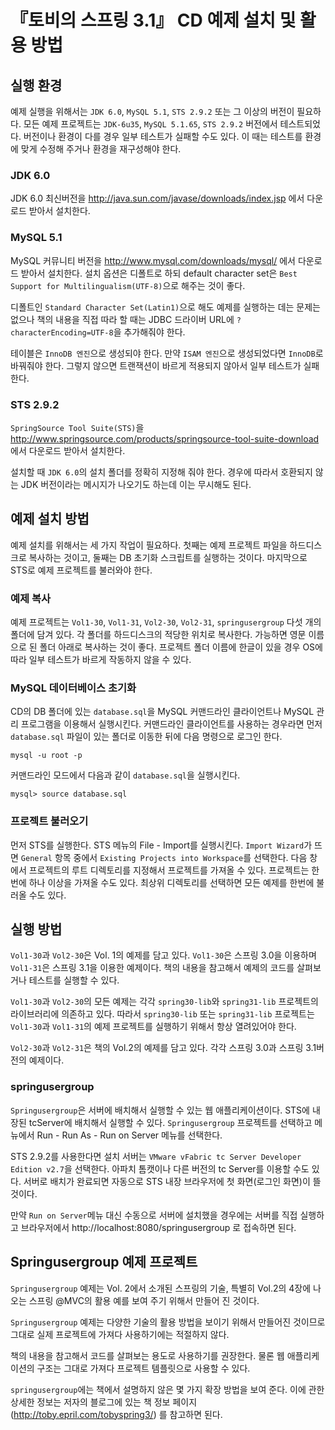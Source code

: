 # 『토비의 스프링 3.1』 CD 예제 설치 및 활용 방법


## 실행 환경 
예제 실행을 위해서는 `JDK 6.0`, `MySQL 5.1`, `STS 2.9.2` 또는 그 이상의 버전이 필요하다. 모든 예제 프로젝트는 `JDK-6u35`, `MySQL 5.1.65`, `STS 2.9.2` 버전에서 테스트되었다. 버전이나 환경이 다를 경우 일부 테스트가 실패할 수도 있다. 이 때는 테스트를 환경에 맞게 수정해 주거나 환경을 재구성해야 한다.

### JDK 6.0
JDK 6.0 최신버전을 http://java.sun.com/javase/downloads/index.jsp 에서 다운로드 받아서 설치한다. 

### MySQL 5.1
MySQL 커뮤니티 버전을 http://www.mysql.com/downloads/mysql/ 에서 다운로드 받아서 설치한다. 설치 옵션은 디폴트로 하되 default character set은 `Best Support for Multilingualism(UTF-8)`으로 해주는 것이 좋다. 

디폴트인 `Standard Character Set(Latin1)`으로 해도 예제를 실행하는 데는 문제는 없으나 책의 내용을 직접 따라 할 때는 JDBC 드라이버 URL에 `? characterEncoding=UTF-8`을 추가해줘야 한다. 

테이블은 `InnoDB 엔진`으로 생성되야 한다. 만약 `ISAM 엔진`으로 생성되었다면 `InnoDB`로 바꿔줘야 한다. 그렇지 않으면 트랜잭션이 바르게 적용되지 않아서 일부 테스트가 실패한다.

### STS 2.9.2
`SpringSource Tool Suite(STS)`을 http://www.springsource.com/products/springsource-tool-suite-download 에서 다운로드 받아서 설치한다. 

설치할 때 `JDK 6.0`의 설치 폴더를 정확히 지정해 줘야 한다. 경우에 따라서 호환되지 않는 JDK 버전이라는 메시지가 나오기도 하는데 이는 무시해도 된다.


## 예제 설치 방법 
예제 설치를 위해서는 세 가지 작업이 필요하다. 첫째는 예제 프로젝트 파일을 하드디스크로 복사하는 것이고, 둘째는 DB 초기화 스크립트를 실행하는 것이다. 마지막으로 STS로 예제 프로젝트를 불러와야 한다.

### 예제 복사
예제 프로젝트는 `Vol1-30`, `Vol1-31`, `Vol2-30`, `Vol2-31`, `springusergroup` 다섯 개의 폴더에 담겨 있다. 각 폴더를 하드디스크의 적당한 위치로 복사한다. 가능하면 영문 이름으로 된 폴더 아래로 복사하는 것이 좋다. 프로젝트 폴더 이름에 한글이 있을 경우 OS에 따라 일부 테스트가 바르게 작동하지 않을 수 있다. 

### MySQL 데이터베이스 초기화
CD의 DB 폴더에 있는 `database.sql`을 MySQL 커맨드라인 클라이언트나 MySQL 관리 프로그램을 이용해서 실행시킨다. 커맨드라인 클라이언트를 사용하는 경우라면 먼저 `database.sql` 파일이 있는 폴더로 이동한 뒤에 다음 명령으로 로그인 한다.

```
mysql -u root -p
```

커맨드라인 모드에서 다음과 같이 `database.sql`을 실행시킨다.

```
mysql> source database.sql
```

### 프로젝트 불러오기
먼저 STS를 실행한다. STS 메뉴의 File - Import를 실행시킨다. `Import Wizard`가 뜨면 `General` 항목 중에서 `Existing Projects into Workspace`를 선택한다. 다음 창에서 프로젝트의 루트 디렉토리를 지정해서 프로젝트를 가져올 수 있다. 프로젝트는 한번에 하나 이상을 가져올 수도 있다. 최상위 디렉토리를 선택하면 모든 예제를 한번에 불러올 수도 있다.


## 실행 방법
`Vol1-30`과 `Vol2-30`은 Vol. 1의 예제를 담고 있다. `Vol1-30`은 스프링 3.0을 이용하며 `Vol1-31`은 스프링 3.1을 이용한 예제이다. 책의 내용을 참고해서 예제의 코드를 살펴보거나 테스트를 실행할 수 있다.

`Vol1-30`과 `Vol2-30`의 모든 예제는 각각 `spring30-lib`와 `spring31-lib` 프로젝트의 라이브러리에 의존하고 있다. 따라서 `spring30-lib` 또는 `spring31-lib` 프로젝트는 `Vol1-30`과 `Vol1-31`의 예제 프로젝트를 실행하기 위해서 항상 열려있어야 한다.

`Vol2-30`과 `Vol2-31`은 책의 Vol.2의 예제를 담고 있다. 각각 스프링 3.0과 스프링 3.1버전의 예제이다. 

### springusergroup
`Springusergroup`은 서버에 배치해서 실행할 수 있는 웹 애플리케이션이다. STS에 내장된 tcServer에 배치해서 실행할 수 있다. `Springusergroup` 프로젝트를 선택하고 메뉴에서 Run - Run As - Run on Server 메뉴를 선택한다. 

STS 2.9.2를 사용한다면 설치 서버는 `VMware vFabric tc Server Developer Edition v2.7`을 선택한다. 아파치 톰캣이나 다른 버전의 tc Server를 이용할 수도 있다. 서버로 배치가 완료되면 자동으로 STS 내장 브라우저에 첫 화면(로그인 화면)이 뜰 것이다.

만약 `Run on Server`메뉴 대신 수동으로 서버에 설치했을 경우에는 서버를 직접 실행하고 브라우저에서 http://localhost:8080/springusergroup 로 접속하면 된다.

## Springusergroup 예제 프로젝트
`Springusergroup` 예제는 Vol. 2에서 소개된 스프링의 기술, 특별히 Vol.2의 4장에 나오는 스프링 @MVC의 활용 예를 보여 주기 위해서 만들어 진 것이다. 

`Springusergroup` 예제는 다양한 기술의 활용 방법을 보이기 위해서 만들어진 것이므로 그대로 실제 프로젝트에 가져다 사용하기에는 적절하지 않다. 

책의 내용을 참고해서 코드를 살펴보는 용도로 사용하기를 권장한다. 물론 웹 애플리케이션의 구조는 그대로 가져다 프로젝트 템플릿으로 사용할 수 있다.

`springusergroup`에는 책에서 설명하지 않은 몇 가지 확장 방법을 보여 준다. 이에 관한 상세한 정보는 저자의 블로그에 있는 책 정보 페이지(http://toby.epril.com/tobyspring3/) 를 참고하면 된다.
